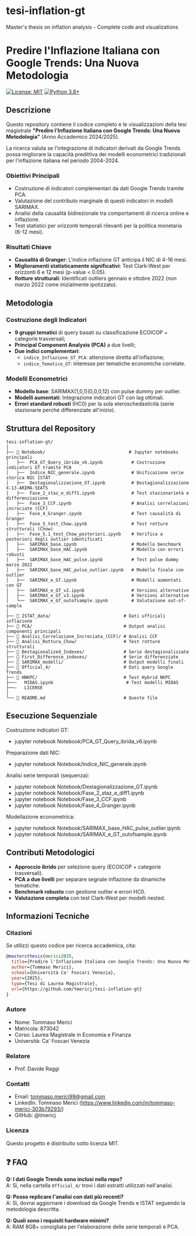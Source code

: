 # tesi-inflation-gt
Master's thesis on inflation analysis - Complete code and visualizations

# Predire l'Inflazione Italiana con Google Trends: Una Nuova Metodologia

[![License: MIT](https://img.shields.io/badge/License-MIT-yellow.svg)](https://opensource.org/licenses/MIT)
[![Python 3.8+](https://img.shields.io/badge/python-3.8+-blue.svg)](https://www.python.org/downloads/)

## Descrizione

Questo repository contiene il codice completo e le visualizzazioni della tesi magistrale **"Predire l'Inflazione Italiana con Google Trends: Una Nuova Metodologia"** (Anno Accademico 2024/2025).

La ricerca valuta se l'integrazione di indicatori derivati da Google Trends possa migliorare la capacità predittiva dei modelli econometrici tradizionali per l'inflazione italiana nel periodo 2004-2024.

### Obiettivi Principali

- Costruzione di indicatori complementari da dati Google Trends tramite PCA.
- Valutazione del contributo marginale di questi indicatori in modelli SARIMAX.
- Analisi della causalità bidirezionale tra comportamenti di ricerca online e inflazione.
- Test statistici per orizzonti temporali rilevanti per la politica monetaria (6-12 mesi).

### Risultati Chiave

- **Causalità di Granger**: L'indice inflazione GT anticipa il NIC di 4-16 mesi.
- **Miglioramenti statisticamente significativi**: Test Clark-West per orizzonti 6 e 12 mesi (p-value < 0.05).
- **Rotture strutturali**: Identificati outliers gennaio e ottobre 2022 (non marzo 2022 come inizialmente ipotizzato).


## Metodologia

### Costruzione degli Indicatori
- **9 gruppi tematici** di query basati su classificazione ECOICOP + categorie trasversali;
- **Principal Component Analysis (PCA)** a due livelli;
- **Due indici complementari**:
  - `indice_Inflazione_GT_PCA`: attenzione diretta all'inflazione;
  - `indice_Tematico_GT`: interesse per tematiche economiche correlate.

### Modelli Econometrici
- **Modello base**: SARIMAX(1,0,1)(0,0,0,12) con pulse dummy per outlier.
- **Modelli aumentati**: Integrazione indicatori GT con lag ottimali.
- **Errori standard robusti** (HC0) per la sola eteroschedasticità (serie stazionarie perché differenziate all'inizio).


## Struttura del Repository
```
tesi-inflation-gt/
│
├── 📂 Notebook/                                # Jupyter notebooks principali
│   ├──  PCA_GT_Query_ibrida_v6.ipynb           # Costruzione indicatori GT tramite PCA
│   ├──  Indice_NIC_generale.ipynb              # Unificazione serie storica NIC ISTAT
│   ├──  Destagionalizzazione_GT.ipynb          # Destagionalizzazione X-13-ARIMA-SEATS
│   ├──  Fase_2_staz_e_diff1.ipynb              # Test stazionarietà e differenziazione
│   ├──  Fase_3_CCF.ipynb                       # Analisi correlazioni incrociate (CCF)
│   ├──  Fase_4_Granger.ipynb                   # Test causalità di Granger
│   ├──  Fase_5_test_Chow.ipynb                 # Test rotture strutturali (Chow)
│   ├──  Fase_5.1_test_Chow_posteriori.ipynb    # Verifica a posteriori degli outlier identificati
│   ├──  SARIMAX_base.ipynb                     # Modello benchmark
│   ├──  SARIMAX_base_HAC.ipynb                 # Modello con errori robusti
│   ├──  SARIMAX_base_HAC_pulse.ipynb           # Test pulse dummy marzo 2022
│   ├──  SARIMAX_base_HAC_pulse_outlier.ipynb   # Modello finale con outlier
│   ├──  SARIMAX_e_GT.ipynb                     # Modelli aumentati con GT
│   ├──  SARIMAX_e_GT_v2.ipynb                  # Versioni alternative
│   ├──  SARIMAX_e_GT_v3.ipynb                  # Versioni alternative
│   └──  SARIMAX_e_GT_outofsample.ipynb         # Valutazione out-of-sample
│
├── 📂 ISTAT_data/                            # Dati ufficiali inflazione
├── 📂 PCA/                                   # Output analisi componenti principali
├── 📂 Analisi_Correlazione_Incrociata_(CCF)/ # Analisi CCF
├── 📂 Analisi_Rottura_Chow/                  # Test rotture strutturali
├── 📂 Destagionalized_Indexes/               # Serie destagionalizzate
├── 📂 First_Difference_indexes/              # Serie differenziate
├── 📂 SARIMAX_modelli/                       # Output modelli finali
├── 📂 Official_4/                            # Dati query Google Trends
├── 📂 HNKPC/                                 # Test Hybrid NKPC
├──–   MIDAS.ipynb                            # Test modelli MIDAS
├──–   LICENSE
│
└── 📄 README.md                              # Questo file
```



## Esecuzione Sequenziale
Costruzione indicatori GT:
- jupyter notebook Notebook/PCA_GT_Query_ibrida_v6.ipynb

Preparazione dati NIC:
- jupyter notebook Notebook/Indice_NIC_generale.ipynb

Analisi serie temporali (sequenza):
- jupyter notebook Notebook/Destagionalizzazione_GT.ipynb
- jupyter notebook Notebook/Fase_2_staz_e_diff1.ipynb
- jupyter notebook Notebook/Fase_3_CCF.ipynb
- jupyter notebook Notebook/Fase_4_Granger.ipynb

Modellazione econometrica:
- jupyter notebook Notebook/SARIMAX_base_HAC_pulse_outlier.ipynb
- jupyter notebook Notebook/SARIMAX_e_GT_outofsample.ipynb


## Contributi Metodologici

- **Approccio ibrido** per selezione query (ECOICOP + categorie trasversali).
- **PCA a due livelli** per separare segnale inflazione da dinamiche tematiche.
- **Benchmark robusto** con gestione outlier e errori HC0.
- **Valutazione completa** con test Clark-West per modelli nested.


## Informazioni Tecniche

### Citazioni

Se utilizzi questo codice per ricerca accademica, cita:

```bibtex
@mastersthesis{merici2025,
  title={Predire l'Inflazione Italiana con Google Trends: Una Nuova Metodologia},
  author={Tommaso Merici},
  school={Università Ca' Foscari Venezia},
  year={2025},
  type={Tesi di Laurea Magistrale},
  url={https://github.com/tmericj/tesi-inflation-gt}
}
```

### Autore
- Nome: Tommaso Merici
- Matricola: 873042
- Corso: Laurea Magistrale in Economia e Finanza
- Università: Ca' Foscari Venezia

### Relatore
- Prof. Davide Raggi

### Contatti
* Email: tommaso.merici99@gmail.com
* LinkedIn: Tommaso Merici (https://www.linkedin.com/in/tommaso-merici-303b79293/)
* GitHub: @tmericj

### Licenza
Questo progetto è distribuito sotto licenza MIT.


## ❓ FAQ

**Q: I dati Google Trends sono inclusi nella repo?**  
A: Sì, nella cartella `Official_4/` trovi i dati estratti utilizzati nell'analisi.

**Q: Posso replicare l'analisi con dati più recenti?**  
A: Sì, dovrai aggiornare i download da Google Trends e ISTAT seguendo la metodologia descritta.

**Q: Quali sono i requisiti hardware minimi?**  
A: RAM 8GB+ consigliata per l'elaborazione delle serie temporali e PCA.